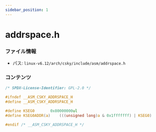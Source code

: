 ```yaml
---
sidebar_position: 1
---
```

# addrspace.h

### ファイル情報

- パス: `linux-v6.12/arch/csky/include/asm/addrspace.h`

### コンテンツ

```h
/* SPDX-License-Identifier: GPL-2.0 */

#ifndef __ASM_CSKY_ADDRSPACE_H
#define __ASM_CSKY_ADDRSPACE_H

#define KSEG0		0x80000000ul
#define KSEG0ADDR(a)	(((unsigned long)a & 0x1fffffff) | KSEG0)

#endif /* __ASM_CSKY_ADDRSPACE_H */

```
